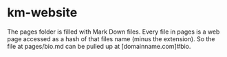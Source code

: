 # km-website

The pages folder is filled with Mark Down files. Every file in pages is a web page accessed as a hash of that files name (minus the extension). So the file at pages/bio.md can be pulled up at [domainname.com]#bio.